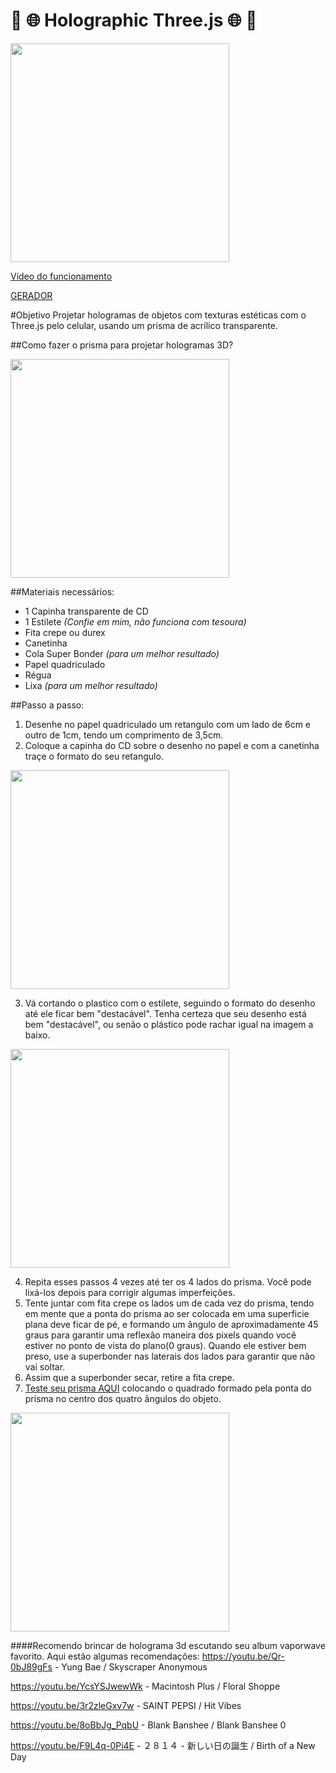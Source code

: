 # :crystal_ball: :globe_with_meridians: Holographic Three.js :globe_with_meridians: :crystal_ball:

<img src="/imgs/prisma.jpg" width="350">

[ Vídeo do funcionamento ](https://www.instagram.com/p/BPVgw70FEFW/)


[ GERADOR ](http://anabastos.github.io/holographic-threejs)

#Objetivo
Projetar hologramas de objetos com texturas estéticas com o Three.js pelo celular, usando um prisma de acrílico transparente.

##Como fazer o prisma para projetar hologramas 3D?

<img src="/imgs/materiais.jpg" width="350">

##Materiais necessários:
* 1 Capinha transparente de CD
* 1 Estilete *(Confie em mim, não funciona com tesoura)*
* Fita crepe ou durex
* Canetinha
* Cola Super Bonder *(para um melhor resultado)*
* Papel quadriculado
* Régua
* Lixa *(para um melhor resultado)*

##Passo a passo:
1. Desenhe no papel quadriculado um retangulo com um lado de 6cm e outro de 1cm, tendo um comprimento de 3,5cm.
2. Coloque a capinha do CD sobre o desenho no papel e com a canetinha traçe o formato do seu retangulo.

<img src="/imgs/cortando.jpg" width="350">

3. Vá cortando o plastico com o estilete, seguindo o formato do desenho até ele ficar bem "destacável". Tenha certeza que seu desenho está bem "destacável", ou senão o plástico pode rachar igual na imagem a baixo.

<img src="/imgs/rachado.jpg" width="350">

4. Repita esses passos 4 vezes até ter os 4 lados do prisma. Você pode lixá-los depois para corrigir algumas imperfeições.
5. Tente juntar com fita crepe os lados um de cada vez do prisma, tendo em mente que a ponta do prisma ao ser colocada em uma superficie plana deve ficar de pé, e formando um ângulo de aproximadamente 45 graus para garantir uma reflexão maneira dos pixels quando você estiver no ponto de vista do plano(0 graus). Quando ele estiver bem preso, use a superbonder nas laterais dos lados para garantir que não vai soltar.
6. Assim que a superbonder secar, retire a fita crepe.
7. [ Teste seu prisma AQUI](http://anabastos.github.io/holographic-threejs) colocando o quadrado formado pela ponta do prisma no centro dos quatro ângulos do objeto.

<img src="/imgs/prisma.jpg" width="350">

####Recomendo brincar de holograma 3d escutando seu album vaporwave favorito. Aqui estão algumas recomendações:
<https://youtu.be/Qr-0bJ89gFs> - Yung Bae / Skyscraper Anonymous

<https://youtu.be/YcsYSJwewWk> - Macintosh Plus / Floral Shoppe

<https://youtu.be/3r2zleGxv7w> - SAINT PEPSI / Hit Vibes 

<https://youtu.be/8oBbJg_PqbU> - Blank Banshee / Blank Banshee 0

<https://youtu.be/F9L4q-0Pi4E> - ２８１４ - 新しい日の誕生 / Birth of a New Day



